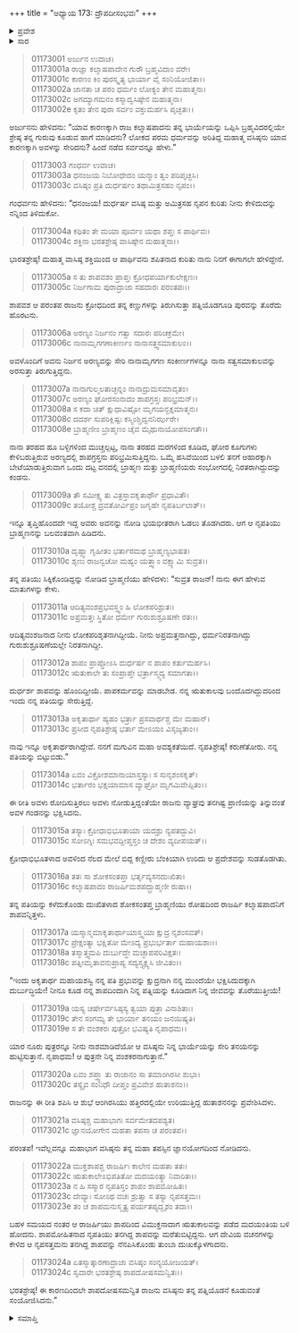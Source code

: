 +++
title = "ಅಧ್ಯಾಯ 173: ದ್ರೌಪದೀಸಂಭವಃ"
+++

<details><summary>ಪ್ರವೇಶ</summary>


।।   ಓಂ ಓಂ ನಮೋ ನಾರಾಯಣಾಯ।।   ಶ್ರೀ ವೇದವ್ಯಾಸಾಯ ನಮಃ ।।

ಶ್ರೀ ಕೃಷ್ಣದ್ವೈಪಾಯನ ವೇದವ್ಯಾಸ ವಿರಚಿತ  

**ಶ್ರೀ ಮಹಾಭಾರತ**

**ಆದಿ ಪರ್ವ**

**ಚೈತ್ರರಥ ಪರ್ವ**

**ಅಧ್ಯಾಯ 173**

</details>


<details><summary>ಸಾರ</summary>

ಕಲ್ಮಾಷಪಾದನು ವಸಿಷ್ಠನಿಂದ ಪುತ್ರನನ್ನು ಪಡೆದುದಕ್ಕೆ ಅರ್ಜುನನು ಕಾರಣವನ್ನು ಕೇಳಲು, ಚಿತ್ರರಥನು ಕಲ್ಮಾಷಪಾದನಿಗೆ ಬ್ರಾಹ್ಮಣ ಪತ್ನಿಯೋರ್ವಳಿಂದ ದೊರಕಿದ ಶಾಪದ ಕುರಿತು ಹೇಳಿದುದು (1-24).

</details>


> 01173001 ಅರ್ಜುನ ಉವಾಚ।  
01173001a ರಾಜ್ಞಾ ಕಲ್ಮಾಷಪಾದೇನ ಗುರೌ ಬ್ರಹ್ಮವಿದಾಂ ವರೇ।  
01173001c ಕಾರಣಂ ಕಿಂ ಪುರಸ್ಕೃತ್ಯ ಭಾರ್ಯಾ ವೈ ಸಂನಿಯೋಜಿತಾ।।  
01173002a ಜಾನತಾ ಚ ಪರಂ ಧರ್ಮಂ ಲೋಕ್ಯಂ ತೇನ ಮಹಾತ್ಮನಾ।   
01173002c ಅಗಮ್ಯಾಗಮನಂ ಕಸ್ಮಾದ್ವಸಿಷ್ಠೇನ ಮಹಾತ್ಮನಾ।  
01173002e ಕೃತಂ ತೇನ ಪುರಾ ಸರ್ವಂ ವಕ್ತುಮರ್ಹಸಿ ಪೃಚ್ಛತಃ।।

ಅರ್ಜುನನು ಹೇಳಿದನು: “ಯಾವ ಕಾರಣಕ್ಕಾಗಿ ರಾಜ ಕಲ್ಮಾಷಪಾದನು ತನ್ನ ಭಾರ್ಯೆಯನ್ನು ಒಪ್ಪಿಸಿ ಬ್ರಹ್ಮವಿದರಲ್ಲಿಯೇ ಶ್ರೇಷ್ಠ ತನ್ನ ಗುರುವು ಕೂಡುವ ಹಾಗೆ ಮಾಡಿದನು? ಲೋಕದ ಪರಮ ಧರ್ಮವನ್ನು ಅರಿತಿದ್ದ ಮಹಾತ್ಮ ವಸಿಷ್ಠನು ಯಾವ ಕಾರಣಕ್ಕಾಗಿ ಅವಳನ್ನು ಸೇರಿದನು? ಹಿಂದೆ ನಡೆದ ಸರ್ವವನ್ನೂ ಹೇಳು.”

> 01173003 ಗಂಧರ್ವ ಉವಾಚ।  
01173003a ಧನಂಜಯ ನಿಬೋಧೇದಂ ಯನ್ಮಾಂ ತ್ವಂ ಪರಿಪೃಚ್ಛಸಿ।  
01173003c ವಸಿಷ್ಠಂ ಪ್ರತಿ ದುರ್ಧರ್ಷಂ ತಥಾಮಿತ್ರಸಹಂ ನೃಪಂ।।

ಗಂಧರ್ವನು ಹೇಳಿದನು: “ಧನಂಜಯ! ದುರ್ಧರ್ಷ ವಸಿಷ್ಠ ಮತ್ತು ಅಮಿತ್ರಸಹ ನೃಪನ ಕುರಿತು ನೀನು ಕೇಳಿದುದನ್ನು ನನ್ನಿಂದ ತಿಳಿದುಕೋ.

> 01173004a ಕಥಿತಂ ತೇ ಮಯಾ ಪೂರ್ವಂ ಯಥಾ ಶಪ್ತಃ ಸ ಪಾರ್ಥಿವಃ।  
01173004c ಶಕ್ತಿನಾ ಭರತಶ್ರೇಷ್ಠ ವಾಸಿಷ್ಠೇನ ಮಹಾತ್ಮನಾ।।

ಭಾರತಶ್ರೇಷ್ಠ! ಮಹಾತ್ಮ ವಾಸಿಷ್ಠ ಶಕ್ತಿಯಿಂದ ಆ ಪಾರ್ಥಿವನು ಶಪಿತನಾದ ಕುರಿತು ನಾನು ನಿನಗೆ ಈಗಾಗಲೇ ಹೇಳಿದ್ದೇನೆ.

> 01173005a ಸ ತು ಶಾಪವಶಂ ಪ್ರಾಪ್ತಃ ಕ್ರೋಧಪರ್ಯಾಕುಲೇಕ್ಷಣಃ।   
01173005c ನಿರ್ಜಗಾಮ ಪುರಾದ್ರಾಜಾ ಸಹದಾರಃ ಪರಂತಪಃ।।

ಶಾಪವಶ ಆ ಪರಂತಪ ರಾಜನು ಕ್ರೋಧದಿಂದ ತನ್ನ ಕಣ್ಣುಗಳನ್ನು ತಿರುಗಿಸುತ್ತಾ ಪತ್ನಿಯೊಡಗೂಡಿ ಪುರವನ್ನು ತೊರೆದು ಹೊರಟನು.

> 01173006a ಅರಣ್ಯಂ ನಿರ್ಜನಂ ಗತ್ವಾ ಸದಾರಃ ಪರಿಚಕ್ರಮೇ।  
01173006c ನಾನಾಮೃಗಗಣಾಕೀರ್ಣಂ ನಾನಾಸತ್ತ್ವಸಮಾಕುಲಂ।।

ಅವಳೊಂದಿಗೆ ಅವನು ನಿರ್ಜನ ಅರಣ್ಯವನ್ನು ಸೇರಿ ನಾನಾಮೃಗಗಣ ಸಂಕೀರ್ಣಗಳನ್ನೂ ನಾನಾ ಸತ್ವಸಮಾಕುಲವನ್ನು ಅರಸುತ್ತಾ ತಿರುಗುತ್ತಿದ್ದನು.

> 01173007a ನಾನಾಗುಲ್ಮಲತಾಚ್ಛನ್ನಂ ನಾನಾದ್ರುಮಸಮಾವೃತಂ।  
01173007c ಅರಣ್ಯಂ ಘೋರಸಂನಾದಂ ಶಾಪಗ್ರಸ್ತಃ ಪರಿಭ್ರಮನ್।।  
01173008a ಸ ಕದಾ ಚಿತ್ ಕ್ಷುಧಾವಿಷ್ಟೋ ಮೃಗಯನ್ಭಕ್ಷಮಾತ್ಮನಃ।  
01173008c ದದರ್ಶ ಸುಪರಿಕ್ಲಿಷ್ಟಃ ಕಸ್ಮಿಂಶ್ಚಿದ್ವನನಿರ್ಝರೇ।  
01173008e ಬ್ರಾಹ್ಮಣೀಂ ಬ್ರಾಹ್ಮಣಂ ಚೈವ ಮೈಥುನಾಯೋಪಸಂಗತೌ।।

ನಾನಾ ತರಹದ ಹೂ ಬಳ್ಳಿಗಳಿಂದ ಮುಚ್ಚಲ್ಪಟ್ಟ, ನಾನಾ ತರಹದ ಮರಗಳಿಂದ ಕೂಡಿದ, ಘೋರ ಕೂಗುಗಳು ಕೇಳಿಬರುತ್ತಿರುವ ಅರಣ್ಯದಲ್ಲಿ ಶಾಪಗ್ರಸ್ತನು ಪರಿಭ್ರಮಿಸುತ್ತಿದ್ದನು. ಒಮ್ಮೆ ಹಸಿವೆಯಿಂದ ಬಳಲಿ ತನಗೆ ಆಹಾರಕ್ಕಾಗಿ ಬೇಟೆಯಾಡುತ್ತಿರುವಾಗ ಒಂದು ದಟ್ಟ ವನದಲ್ಲಿ ಬ್ರಾಹ್ಮಣ ಮತ್ತು ಬ್ರಾಹ್ಮಣಿಯರು ಸಂಭೋಗದಲ್ಲಿ ನಿರತರಾಗಿದ್ದುದನ್ನು ಕಂಡನು.

> 01173009a ತೌ ಸಮೀಕ್ಷ್ಯ ತು ವಿತ್ರಸ್ತಾವಕೃತಾರ್ಥೌ ಪ್ರಧಾವಿತೌ।  
01173009c ತಯೋಶ್ಚ ದ್ರವತೋರ್ವಿಪ್ರಂ ಜಗೃಹೇ ನೃಪತಿರ್ಬಲಾತ್।।

ಇನ್ನೂ ತೃಪ್ತಿಹೊಂದದೇ ಇದ್ದ ಅವರು ಅವನನ್ನು ನೋಡಿ ಭಯಭೀತರಾಗಿ ಓಡಲು ತೊಡಗಿದರು. ಆಗ ಆ ನೃಪತಿಯು ಬ್ರಾಹ್ಮಣನನ್ನು ಬಲವಂತವಾಗಿ ಹಿಡಿದನು.

> 01173010a ದೃಷ್ಟ್ವಾ ಗೃಹೀತಂ ಭರ್ತಾರಮಥ ಬ್ರಾಹ್ಮಣ್ಯಭಾಷತ।  
01173010c ಶೃಣು ರಾಜನ್ವಚೋ ಮಹ್ಯಂ ಯತ್ತ್ವಾಂ ವಕ್ಷ್ಯಾಮಿ ಸುವ್ರತ।।

ತನ್ನ ಪತಿಯು ಸಿಕ್ಕಿಕೊಂಡಿದ್ದನ್ನು ನೋಡಿದ ಬ್ರಾಹ್ಮಣಿಯು ಹೇಳಿದಳು: “ಸುವ್ರತ ರಾಜನ್! ನಾನು ಈಗ ಹೇಳುವ ಮಾತುಗಳನ್ನು ಕೇಳು.

> 01173011a ಆದಿತ್ಯವಂಶಪ್ರಭವಸ್ತ್ವಂ ಹಿ ಲೋಕಪರಿಶ್ರುತಃ।  
01173011c ಅಪ್ರಮತ್ತಃ ಸ್ಥಿತೋ ಧರ್ಮೇ ಗುರುಶುಶ್ರೂಷಣೇ ರತಃ।।

ಆದಿತ್ಯವಂಶಜನಾದ ನೀನು ಲೋಕಪರಿಶೃತನಾಗಿದ್ದೀಯೆ. ನೀನು ಅಪ್ರಮತ್ತನಾಗಿದ್ದು, ಧರ್ಮನಿರತನಾಗಿದ್ದು ಗುರುಶುಶ್ರೂಷಣೆಯಲ್ಲೇ ನಿರತನಾಗಿದ್ದೀ.

> 01173012a ಶಾಪಂ ಪ್ರಾಪ್ತೋಽಸಿ ದುರ್ಧರ್ಷ ನ ಪಾಪಂ ಕರ್ತುಮರ್ಹಸಿ।  
01173012c ಋತುಕಾಲೇ ತು ಸಂಪ್ರಾಪ್ತೇ ಭರ್ತ್ರಾಸ್ಮ್ಯದ್ಯ ಸಮಾಗತಾ।।

ದುರ್ಧರ್ಶ ಶಾಪವನ್ನು ಹೊಂದಿದ್ದೀಯೆ. ಪಾಪಕರ್ಮವನ್ನು ಮಾಡಬೇಡ. ನನ್ನ ಋತುಕಾಲವು ಬಂದೊದಗಿದ್ದುದರಿಂದ ಇಂದು ನನ್ನ ಪತಿಯನ್ನು ಸೇರುತ್ತಿದ್ದೆ.

> 01173013a ಅಕೃತಾರ್ಥಾ ಹ್ಯಹಂ ಭರ್ತ್ರಾ ಪ್ರಸವಾರ್ಥಶ್ಚ ಮೇ ಮಹಾನ್।  
01173013c ಪ್ರಸೀದ ನೃಪತಿಶ್ರೇಷ್ಠ ಭರ್ತಾ ಮೇಽಯಂ ವಿಸೃಜ್ಯತಾಂ।।

ನಾವು ಇನ್ನೂ ಅಕೃತಾರ್ಥರಾಗಿದ್ದೇವೆ. ನನಗೆ ಮಗುವಿನ ಮಹಾ ಅವಶ್ಯಕತೆಯಿದೆ. ನೃಪತಿಶ್ರೇಷ್ಠ! ಕರುಣೆತೋರು. ನನ್ನ ಪತಿಯನ್ನು ಬಿಟ್ಟುಬಿಡು.”

> 01173014a ಏವಂ ವಿಕ್ರೋಶಮಾನಾಯಾಸ್ತಸ್ಯಾಃ ಸ ಸುನೃಶಂಸಕೃತ್।   
01173014c ಭರ್ತಾರಂ ಭಕ್ಷಯಾಮಾಸ ವ್ಯಾಘ್ರೋ ಮೃಗಮಿವೇಪ್ಸಿತಂ।।

ಈ ರೀತಿ ಅವಳು ರೋದಿಸುತ್ತಿರಲು ಅವಳು ನೋಡುತ್ತಿದ್ದಂತೆಯೇ ರಾಜನು ವ್ಯಾಘ್ರವು ತನಗಿಷ್ಟ ಪ್ರಾಣಿಯನ್ನು ತಿನ್ನುವಂತೆ ಅವಳ ಗಂಡನನ್ನು ಭಕ್ಷಿಸಿದನು.

> 01173015a ತಸ್ಯಾಃ ಕ್ರೋಧಾಭಿಭೂತಾಯಾ ಯದಶ್ರು ನ್ಯಪತದ್ಭುವಿ।  
01173015c ಸೋಽಗ್ನಿಃ ಸಮಭವದ್ದೀಪ್ತಸ್ತಂ ಚ ದೇಶಂ ವ್ಯದೀಪಯತ್।।

ಕ್ರೋಧಾಭಿಭೂತಳಾದ ಅವಳಿಂದ ನೆಲದ ಮೇಲೆ ಬಿದ್ದ ಕಣ್ಣೀರು ಬೆಂಕಿಯಾಗಿ ಉರಿದು ಆ ಪ್ರದೇಶವನ್ನು ಸುಡತೊಡಗಿತು.

> 01173016a ತತಃ ಸಾ ಶೋಕಸಂತಪ್ತಾ ಭರ್ತೃವ್ಯಸನದುಃಖಿತಾ।  
01173016c ಕಲ್ಮಾಷಪಾದಂ ರಾಜರ್ಷಿಮಶಪದ್ಬ್ರಾಹ್ಮಣೀ ರುಷಾ।।

ತನ್ನ ಪತಿಯನ್ನು ಕಳೆದುಕೊಂಡು ದುಃಖಿತಳಾದ ಶೋಕಸಂತಪ್ತ ಬ್ರಾಹ್ಮಣಿಯು ರೋಷದಿಂದ ರಾಜರ್ಷಿ ಕಲ್ಮಾಷಪಾದನಿಗೆ ಶಾಪವನ್ನಿತ್ತಳು.

> 01173017a ಯಸ್ಮಾನ್ಮಮಾಕೃತಾರ್ಥಾಯಾಸ್ತ್ವಯಾ ಕ್ಷುದ್ರ ನೃಶಂಸವತ್।   
01173017c ಪ್ರೇಕ್ಷಂತ್ಯಾ ಭಕ್ಷಿತೋ ಮೇಽದ್ಯ ಪ್ರಭುರ್ಭರ್ತಾ ಮಹಾಯಶಾಃ।।  
01173018a ತಸ್ಮಾತ್ತ್ವಮಪಿ ದುರ್ಬುದ್ಧೇ ಮಚ್ಛಾಪಪರಿವಿಕ್ಷತಃ।  
01173018c ಪತ್ನೀಮೃತಾವನುಪ್ರಾಪ್ಯ ಸದ್ಯಸ್ತ್ಯಕ್ಷ್ಯಸಿ ಜೀವಿತಂ।।

“ಇಂದು ಅಕೃತಾರ್ಥ ಮಹಾಯಶಸ್ವಿ ನನ್ನ ಪತಿ ಪ್ರಭುವನ್ನು ಕ್ಷುದ್ರನಾಗಿ ನನ್ನ ಮುಂದೆಯೇ ಭಕ್ಷಿಸಿದುದಕ್ಕಾಗಿ ದುರ್ಬುದ್ಧಿಯೇ! ನೀನೂ ಕೂಡ ನನ್ನ ಶಾಪದಿಂದಾಗಿ ನಿನ್ನ ಪತ್ನಿಯನ್ನು ಕೂಡಿದಾಗ ನಿನ್ನ ಜೀವವನ್ನು ತೊರೆಯುತ್ತೀಯೆ!

> 01173019a ಯಸ್ಯ ಚರ್ಷೇರ್ವಸಿಷ್ಠಸ್ಯ ತ್ವಯಾ ಪುತ್ರಾ ವಿನಾಶಿತಾಃ।  
01173019c ತೇನ ಸಂಗಮ್ಯ ತೇ ಭಾರ್ಯಾ ತನಯಂ ಜನಯಿಷ್ಯತಿ।  
01173019e ಸ ತೇ ವಂಶಕರಃ ಪುತ್ರೋ ಭವಿಷ್ಯತಿ ನೃಪಾಧಮ।।

ಯಾರ ನೂರು ಪುತ್ರರನ್ನೂ ನೀನು ನಾಶಮಾಡಿದೆಯೋ ಆ ವಸಿಷ್ಠನು ನಿನ್ನ ಭಾರ್ಯೆಯನ್ನು ಸೇರಿ ತನಯನನ್ನು ಹುಟ್ಟಿಸುತ್ತಾನೆ. ನೃಪಾಧಮ! ಆ ಪುತ್ರನೇ ನಿನ್ನ ವಂಶಕರನಾಗುತ್ತಾನೆ.”

> 01173020a ಏವಂ ಶಪ್ತ್ವಾ ತು ರಾಜಾನಂ ಸಾ ತಮಾಂಗಿರಸೀ ಶುಭಾ।  
01173020c ತಸ್ಯೈವ ಸಂನಿಧೌ ದೀಪ್ತಂ ಪ್ರವಿವೇಶ ಹುತಾಶನಂ।।

ರಾಜನನ್ನು ಈ ರೀತಿ ಶಪಿಸಿ ಆ ಶುಭೆ ಆಂಗಿರಸಿಯು ಹತ್ತಿರದಲ್ಲಿಯೇ ಉರಿಯುತ್ತಿದ್ದ ಹುತಾಶನನನ್ನು ಪ್ರವೇಶಿಸಿದಳು.

> 01173021a ವಸಿಷ್ಠಶ್ಚ ಮಹಾಭಾಗಃ ಸರ್ವಮೇತದಪಶ್ಯತ।   
01173021c ಜ್ಞಾನಯೋಗೇನ ಮಹತಾ ತಪಸಾ ಚ ಪರಂತಪ।।

ಪರಂತಪ! ಇವೆಲ್ಲವನ್ನೂ ಮಹಾಭಾಗ ವಸಿಷ್ಠನು ತನ್ನ ಮಹಾ ತಪಸ್ಸಿನ ಜ್ಞಾನಯೋಗದಿಂದ ನೋಡಿದನು.

> 01173022a ಮುಕ್ತಶಾಪಶ್ಚ ರಾಜರ್ಷಿಃ ಕಾಲೇನ ಮಹತಾ ತತಃ।  
01173022c ಋತುಕಾಲೇಽಭಿಪತಿತೋ ಮದಯಂತ್ಯಾ ನಿವಾರಿತಃ।।  
01173023a ನ ಹಿ ಸಸ್ಮಾರ ನೃಪತಿಸ್ತಂ ಶಾಪಂ ಶಾಪಮೋಹಿತಃ।  
01173023c ದೇವ್ಯಾಃ ಸೋಽಥ ವಚಃ ಶ್ರುತ್ವಾ ಸ ತಸ್ಯಾ ನೃಪಸತ್ತಮಃ।  
01173023e ತಂ ಚ ಶಾಪಮನುಸ್ಮೃತ್ಯ ಪರ್ಯತಪ್ಯದ್ಭೃಶಂ ತದಾ।।

ಬಹಳ ಸಮಯದ ನಂತರ ಆ ರಾಜರ್ಷಿಯು ಶಾಪದಿಂದ ವಿಮುಕ್ತನಾದಾಗ ಋತುಕಾಲವನ್ನು ಪಡೆದ ಮದಯಂತಿಯ ಬಳಿ ಹೋದನು. ಶಾಪಮೋಹಿತನಾದ ನೃಪತಿಯು ತನಗಿದ್ದ ಶಾಪವನ್ನು ಮರೆತುಬಿಟ್ಟಿದ್ದನು. ಆಗ ದೇವಿಯ ವಚನಗಳನ್ನು ಕೇಳಿದ ಆ ನೃಪಸತ್ತಮನು ತನಗಿದ್ದ ಶಾಪವನ್ನು ನೆನಪಿಸಿಕೊಂಡು ತುಂಬಾ ದುಃಖಕ್ಕೊಳಗಾದನು.

> 01173024a ಏತಸ್ಮಾತ್ಕಾರಣಾದ್ರಾಜಾ ವಸಿಷ್ಠಂ ಸಂನ್ಯಯೋಜಯತ್।  
01173024c ಸ್ವದಾರೇ ಭರತಶ್ರೇಷ್ಠ ಶಾಪದೋಷಸಮನ್ವಿತಃ।।

ಭರತಶ್ರೇಷ್ಠ! ಈ ಕಾರಣದಿಂದಲೇ ಶಾಪದೋಷಸಮನ್ವಿತ ರಾಜನು ವಸಿಷ್ಠನು ತನ್ನ ಪತ್ನಿಯೊಡನೆ ಕೂಡುವಂತೆ ಸಂಯೋಜಿಸಿದನು.”

<details><summary>ಸಮಾಪ್ತಿ</summary>


ಇತಿ ಶ್ರೀ ಮಹಾಭಾರತೇ ಆದಿಪರ್ವಣಿ ಚೈತ್ರರಥಪರ್ವಣಿ ವಸಿಷ್ಠೋಪಾಖ್ಯಾನೇ ತ್ರಿಸಪ್ತತ್ಯಧಿಕಶತತಮೋಽಧ್ಯಾಯ:।।  
ಇದು ಶ್ರೀ ಮಹಾಭಾರತದಲ್ಲಿ ಆದಿಪರ್ವದಲ್ಲಿ ಚೈತ್ರಪರ್ವದಲ್ಲಿ ವಸಿಷ್ಠೋಪಾಖ್ಯಾನದಲ್ಲಿ ನೂರಾಎಪ್ಪತ್ತ್ಮೂರನೆಯ ಅಧ್ಯಾಯವು.
ಇತಿ ಶ್ರೀ ಮಹಾಭಾರತೇ ಆದಿಪರ್ವಣಿ ಚೈತ್ರರಥಪರ್ವ:।।  
ಇದು ಶ್ರೀ ಮಹಾಭಾರತದಲ್ಲಿ ಆದಿಪರ್ವದಲ್ಲಿ ಚೈತ್ರಪರ್ವವು.
ಇದೂವರೆಗಿನ ಒಟ್ಟು ಮಹಾಪರ್ವಗಳು-0/18, ಉಪಪರ್ವಗಳು-11/100, ಅಧ್ಯಾಯಗಳು-174/1995, ಶ್ಲೋಕಗಳು-5788/73784.


</details>

